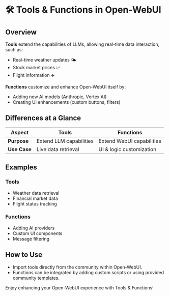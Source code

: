 # 🛠️ Tools & Functions in Open-WebUI

## Overview

**Tools** extend the capabilities of LLMs, allowing real-time data interaction, such as:
- Real-time weather updates 🌤️
- Stock market prices 📈
- Flight information ✈️

**Functions** customize and enhance Open-WebUI itself by:
- Adding new AI models (Anthropic, Vertex AI)
- Creating UI enhancements (custom buttons, filters)

## Differences at a Glance

| Aspect | Tools | Functions |
|--------|-------|-----------|
| **Purpose** | Extend LLM capabilities | Extend WebUI capabilities |
| **Use Case** | Live data retrieval | UI & logic customization |

## Examples

### Tools
- Weather data retrieval
- Financial market data
- Flight status tracking

### Functions
- Adding AI providers
- Custom UI components
- Message filtering

## How to Use

- Import tools directly from the community within Open-WebUI.
- Functions can be integrated by adding custom scripts or using provided community templates.

Enjoy enhancing your Open-WebUI experience with Tools & Functions!

